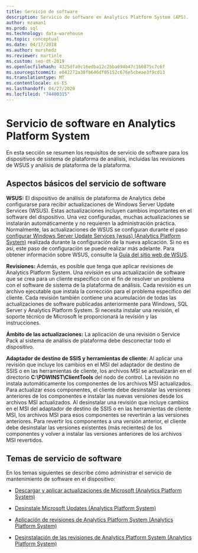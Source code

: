 ```yaml
---
title: Servicio de software
description: Servicio de software en Analytics Platform System (APS).
author: mzaman1
ms.prod: sql
ms.technology: data-warehouse
ms.topic: conceptual
ms.date: 04/17/2018
ms.author: murshedz
ms.reviewer: martinle
ms.custom: seo-dt-2019
ms.openlocfilehash: 4325dfa9c16edba12c2bba694b47c1b0875c7c6f
ms.sourcegitcommit: e042272a38fb646df05152c676e5cbeae3f9cd13
ms.translationtype: MT
ms.contentlocale: es-ES
ms.lasthandoff: 04/27/2020
ms.locfileid: "74400315"
---
```

# <a name="software-servicing-in-analytics-platform-system"></a>Servicio de software en Analytics Platform System
En esta sección se resumen los requisitos de servicio de software para los dispositivos de sistema de plataforma de análisis, incluidas las revisiones de WSUS y análisis de plataforma de la plataforma.  
  
## <a name="software-servicing-basics"></a><a name="Basics"></a>Aspectos básicos del servicio de software  
**WSUS:** El dispositivo de análisis de plataforma de Analytics debe configurarse para recibir actualizaciones de Windows Server Update Services (WSUS). Estas actualizaciones incluyen cambios importantes en el software del dispositivo. Una vez configuradas, muchas actualizaciones se instalarán automáticamente y no requieren la administración práctica. Normalmente, las actualizaciones de WSUS se configuran durante el paso [configurar Windows Server Update Services &#40;wsus&#41; &#40;Analytics Platform System&#41;](configure-windows-server-update-services-wsus.md) realizada durante la configuración de la nueva aplicación. Si no es así, este paso de configuración se puede realizar más adelante. Para obtener información sobre WSUS, consulte la [Guía del sitio web de WSUS](https://go.microsoft.com/fwlink/?LinkId=202417).  
  
**Revisiones:** Además, es posible que tenga que aplicar revisiones de Analytics Platform System. Una *revisión* es una actualización de software que se crea para un cliente específico con el fin de resolver un problema con el software de sistema de la plataforma de análisis. Cada revisión es un archivo ejecutable que instala la corrección para el problema específico del cliente. Cada revisión también contiene una acumulación de todas las actualizaciones de software publicadas anteriormente para Windows, SQL Server y Analytics Platform System. Si necesita instalar una revisión, el soporte técnico de Microsoft le proporcionará la revisión y las instrucciones.  
  
**Ámbito de las actualizaciones:** La aplicación de una revisión o Service Pack al sistema de análisis de plataforma debe desconectar todo el dispositivo.  
  
**Adaptador de destino de SSIS y herramientas de cliente:** Al aplicar una revisión que incluye los cambios en el MSI del adaptador de destino de SSIS o en las herramientas de cliente, los archivos MSI se actualizarán en el directorio **C:\PDWINST\ClientTools** del nodo de control. La revisión no instala automáticamente los componentes de los archivos MSI actualizados. Para actualizar esos componentes, el cliente debe desinstalar las versiones anteriores de los componentes e instalar las nuevas versiones desde los archivos MSI actualizados. Al desinstalar una revisión que incluye cambios en el MSI del adaptador de destino de SSIS o en las herramientas de cliente MSI, los archivos MSI para esos componentes se revertirán a las versiones anteriores. Para revertir los componentes a una versión anterior, el cliente debe desinstalar las versiones existentes (más recientes) de los componentes y volver a instalar las versiones anteriores de los archivos MSI revertidos.  
  
## <a name="software-servicing-topics"></a>Temas de servicio de software  
En los temas siguientes se describe cómo administrar el servicio de mantenimiento de software en el dispositivo:  
  
-   [Descargar y aplicar actualizaciones de Microsoft &#40;Analytics Platform System&#41;](download-and-apply-microsoft-updates.md)  
  
-   [Desinstale Microsoft Updates &#40;Analytics Platform System&#41;](uninstall-microsoft-updates.md)  
  
-   [Aplicación de revisiones de Analytics Platform System &#40;Analytics Platform System&#41;](apply-analytics-platform-system-hotfixes.md)  
  
-   [Desinstalación de las revisiones de Analytics Platform System &#40;Analytics Platform System&#41;](uninstall-analytics-platform-system-hotfixes.md)  
  
<!-- MISSING LINKS ## See Also  
[Common Metadata Query Examples &#40;SQL Server PDW&#41;](../sqlpdw/common-metadata-query-examples-sql-server-pdw.md)  -->  
  

